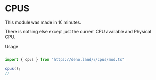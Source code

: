 # CPUS


This module was made in 10 minutes. 

There  is nothing else except just the current CPU available and Physical CPU.

Usage

```ts

import { cpus } from "https://deno.land/x/cpus/mod.ts";

cpus();
//
```